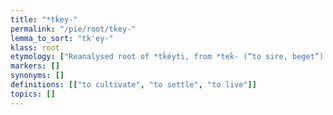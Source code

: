```yaml
---
title: "*tḱey-"
permalink: "/pie/root/tḱey-"
lemma_to_sort: "tk'ey-"
klass: root
etymology: ["Reanalysed root of *tḱéyti, from *teḱ- (“to sire, beget”) +‎ *-éyti (*éy-present suffix)."]
markers: []
synonyms: []
definitions: [["to cultivate", "to settle", "to live"]]
topics: []
---
```

